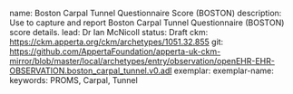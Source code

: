 name: Boston Carpal Tunnel Questionnaire Score (BOSTON)
description: Use to capture and report Boston Carpal Tunnel Questionnaire (BOSTON) score details.
lead: Dr Ian McNicoll
status: Draft
ckm: https://ckm.apperta.org/ckm/archetypes/1051.32.855
git: https://github.com/AppertaFoundation/apperta-uk-ckm-mirror/blob/master/local/archetypes/entry/observation/openEHR-EHR-OBSERVATION.boston_carpal_tunnel.v0.adl
exemplar: 
exemplar-name: 
keywords: PROMS, Carpal, Tunnel
